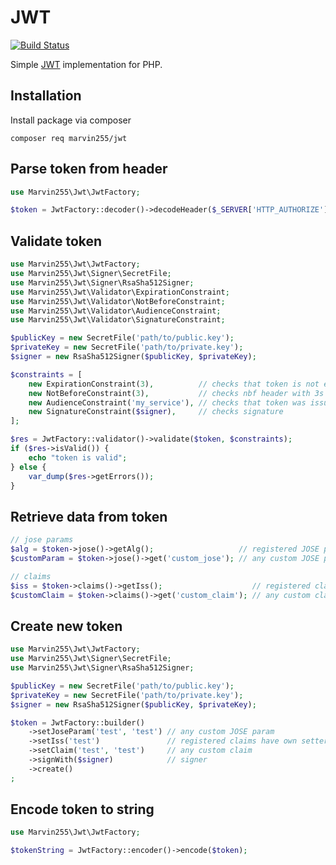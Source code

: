 # JWT

[![Build Status](https://github.com/marvin255/jwt/workflows/marvin255_jwt/badge.svg)](https://github.com/marvin255/jwt/actions?query=workflow%3A%22marvin255_jwt%22)

Simple [JWT](https://tools.ietf.org/html/rfc7519) implementation for PHP.



## Installation

Install package via composer

```shell
composer req marvin255/jwt
```



## Parse token from header

```php
use Marvin255\Jwt\JwtFactory;

$token = JwtFactory::decoder()->decodeHeader($_SERVER['HTTP_AUTHORIZE']);
```



## Validate token

```php
use Marvin255\Jwt\JwtFactory;
use Marvin255\Jwt\Signer\SecretFile;
use Marvin255\Jwt\Signer\RsaSha512Signer;
use Marvin255\Jwt\Validator\ExpirationConstraint;
use Marvin255\Jwt\Validator\NotBeforeConstraint;
use Marvin255\Jwt\Validator\AudienceConstraint;
use Marvin255\Jwt\Validator\SignatureConstraint;

$publicKey = new SecretFile('path/to/public.key');
$privateKey = new SecretFile('path/to/private.key');
$signer = new RsaSha512Signer($publicKey, $privateKey);

$constraints = [
    new ExpirationConstraint(3),          // checks that token is not expired with 3s leeway
    new NotBeforeConstraint(3),           // checks nbf header with 3s leeway
    new AudienceConstraint('my_service'), // checks that token was issued for this service
    new SignatureConstraint($signer),     // checks signature
];

$res = JwtFactory::validator()->validate($token, $constraints);
if ($res->isValid()) {
    echo "token is valid";
} else {
    var_dump($res->getErrors());
}
```



## Retrieve data from token

```php
// jose params
$alg = $token->jose()->getAlg();                   // registered JOSE params have own getters
$customParam = $token->jose()->get('custom_jose'); // any custom JOSE param from the payload

// claims
$iss = $token->claims()->getIss();                    // registered claims have own getters
$customClaim = $token->claims()->get('custom_claim'); // any custom claim from the payload
```



## Create new token

```php
use Marvin255\Jwt\JwtFactory;
use Marvin255\Jwt\Signer\SecretFile;
use Marvin255\Jwt\Signer\RsaSha512Signer;

$publicKey = new SecretFile('path/to/public.key');
$privateKey = new SecretFile('path/to/private.key');
$signer = new RsaSha512Signer($publicKey, $privateKey);

$token = JwtFactory::builder()
    ->setJoseParam('test', 'test') // any custom JOSE param
    ->setIss('test')               // registered claims have own setters
    ->setClaim('test', 'test')     // any custom claim
    ->signWith($signer)            // signer
    ->create()
;
```



## Encode token to string

```php
use Marvin255\Jwt\JwtFactory;

$tokenString = JwtFactory::encoder()->encode($token);
```
